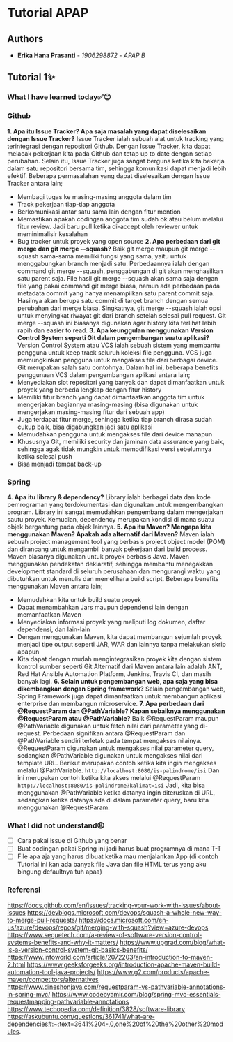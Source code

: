 # Tutorial APAP

## Authors

* **Erika Hana Prasanti** - *1906298872* - *APAP B*

## Tutorial 1✨

### What I have learned today✅😊

### Github

**1. Apa itu Issue Tracker? Apa saja masalah yang dapat diselesaikan dengan Issue Tracker?**
Issue Tracker ialah sebuah alat untuk tracking yang terintegrasi dengan repositori Github. Dengan Issue Tracker, kita dapat melacak pekerjaan kita pada Github dan tetap up to date dengan setiap perubahan. Selain itu, Issue Tracker juga sangat berguna ketika kita bekerja dalam satu repositori bersama tim, sehingga komunikasi dapat menjadi lebih efektif. Beberapa permasalahan yang dapat diselesaikan dengan Issue Tracker antara lain;
- Membagi tugas ke masing-masing anggota dalam tim
- Track pekerjaan tiap-tiap anggota
- Berkomunikasi antar satu sama lain dengan fitur mention
- Memastikan apakah codingan anggota tim sudah ok atau belum melalui fitur review. Jadi baru pull ketika di-accept oleh reviewer untuk meminimalisir kesalahan
- Bug tracker untuk proyek yang open source
**2. Apa perbedaan dari git merge dan git merge --squash?**
Baik git merge maupun git merge --squash sama-sama memiliki fungsi yang sama, yaitu untuk menggabungkan branch menjadi satu. Perbedaannya ialah dengan command git merge --squash, penggabungan di git akan menghasilkan satu parent saja. File hasil git merge --squash akan sama saja dengan file yang pakai command git merge biasa, namun ada perbedaan pada metadata commit yang hanya menampilkan satu parent commit saja. Hasilnya akan berupa satu commit di target branch dengan semua perubahan dari merge biasa. Singkatnya, git merge --squash ialah opsi untuk menyingkat riwayat git dari branch setelah selesai pull request. Git merge --squash ini biasanya digunakan agar history kita terlihat lebih rapih dan easier to  read.
**3. Apa keunggulan menggunakan Version Control System seperti Git dalam pengembangan suatu aplikasi?**
Version Control System atau VCS ialah sebuah sistem yang membantu pengguna untuk keep track seluruh koleksi file pengguna. VCS juga memungkinkan pengguna untuk mengakses file dari berbagai device. Git merupakan salah satu contohnya. Dalam hal ini, beberapa benefits penggunaan VCS dalam pengembangan aplikasi antara lain;
- Menyediakan slot repositori yang banyak dan dapat dimanfaatkan untuk proyek yang berbeda lengkap dengan fitur history
- Memiliki fitur branch yang dapat dimanfaatkan anggota tim untuk mengerjakan bagiannya masing-masing (bisa digunakan untuk mengerjakan masing-masing fitur dari sebuah app)
- Juga terdapat fitur merge, sehingga ketika tiap branch dirasa sudah cukup baik, bisa digabungkan jadi satu aplikasi
- Memudahkan pengguna untuk mengakses file dari device manapun
- Khususnya Git, memiliki security dan jaminan data assurance yang baik, sehingga agak tidak mungkin untuk memodifikasi versi sebelumnya ketika selesai push
- Bisa menjadi tempat back-up

### Spring
**4. Apa itu library & dependency?**
Library ialah berbagai data dan kode pemrograman yang terdokumentasi dan digunakan untuk mengembangkan program. Library ini sangat memudahkan pengembang dalam mengerjakan sautu proyek. Kemudian, dependency merupakan kondisi di mana suatu objek bergantung pada objek lainnya.
**5. Apa itu Maven? Mengapa kita menggunakan Maven? Apakah ada alternatif dari Maven?**
Maven ialah sebuah project management tool yang berbasis project object model (POM) dan dirancang untuk mengambil banyak pekerjaan dari build process. Maven biasanya digunakan untuk proyek berbasis Java. Maven menggunakan pendekatan deklaratif, sehingga membantu menegakkan development standard di seluruh perusahaan dan mengurangi waktu yang dibutuhkan untuk menulis dan memelihara build script. Beberapa benefits menggunakan Maven antara lain;
- Memudahkan kita untuk build suatu proyek
- Dapat menambahkan Jars maupun dependensi lain dengan memanfaatkan Maven
- Menyediakan informasi proyek yang meliputi log dokumen, daftar dependensi, dan lain-lain
- Dengan menggunakan Maven, kita dapat membangun sejumlah proyek menjadi tipe output seperti JAR, WAR dan lainnya tanpa melakukan skrip apapun
- Kita dapat dengan mudah mengintegrasikan proyek kita dengan sistem kontrol sumber seperti Git
Alternatif dari Maven antara lain adalah ANT, Red Hat Ansible Automation Platform, Jenkins, Travis CI, dan masih banyak lagi.
**6. Selain untuk pengembangan web, apa saja yang bisa dikembangkan dengan Spring framework?**
Selain pengembangan web, Spring Framework juga dapat dimanfaatkan untuk membangun aplikasi enterprise dan membangun microservice.
**7. Apa perbedaan dari @RequestParam dan @PathVariable? Kapan sebaiknya menggunakan @RequestParam atau @PathVariable?**
Baik @RequestParam maupun @PathVariable digunakan untuk fetch nilai dari parameter yang di-request. Perbedaan signifikan antara @RequestParam dan @PathVariable sendiri terletak pada tempat mengakses nilainya. @RequestParam digunakan untuk mengakses nilai parameter query, sedangkan @PathVariable digunakan untuk mengakses nilai dari template URL. 
Berikut merupakan contoh ketika kita ingin mengakses melalui @PathVariable.
`http://localhost:8080/is-palindrome/isi`
Dan ini merupakan contoh ketika kita akses melalui @RequestParam
`http://localhost:8080/is-palindrome?kalimat=isi`
Jadi, kita bisa menggunakan @PathVariable ketika datanya ingin diteruskan di URL, sedangkan ketika datanya ada di dalam parameter query, baru kita menggunakan @RequestParam.

### What I did not understand😩
- [ ] Cara pakai issue di Github yang benar
- [ ] Buat codingan pakai Spring ini jadi harus buat programnya di mana T-T
- [ ] File apa aja yang harus dibuat ketika mau menjalankan App (di contoh Tutorial ini kan ada banyak file Java dan file HTML terus yang aku bingung defaultnya tuh apaa)

### Referensi
https://docs.github.com/en/issues/tracking-your-work-with-issues/about-issues
https://devblogs.microsoft.com/devops/squash-a-whole-new-way-to-merge-pull-requests/
https://docs.microsoft.com/en-us/azure/devops/repos/git/merging-with-squash?view=azure-devops
https://www.seguetech.com/a-review-of-software-version-control-systems-benefits-and-why-it-matters/
https://www.upgrad.com/blog/what-is-a-version-control-system-git-basics-benefits/
https://www.infoworld.com/article/2072203/an-introduction-to-maven-2.html
https://www.geeksforgeeks.org/introduction-apache-maven-build-automation-tool-java-projects/
https://www.g2.com/products/apache-maven/competitors/alternatives
https://www.dineshonjava.com/requestparam-vs-pathvariable-annotations-in-spring-mvc/
https://www.codebyamir.com/blog/spring-mvc-essentials-requestmapping-pathvariable-annotations
https://www.techopedia.com/definition/3828/software-library
https://askubuntu.com/questions/361741/what-are-dependencies#:~:text=3641%204-,0,one%20of%20the%20other%20modules.
